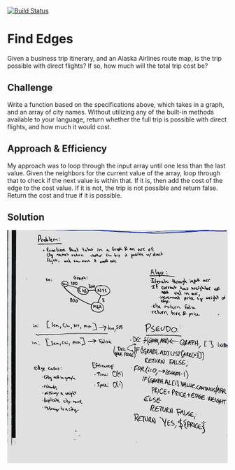 [![Build Status](https://www.travis-ci.com/ChristopherKnightMerritt/data-structures-and-algorithms.svg?branch=master)](https://www.travis-ci.com/ChristopherKnightMerritt/data-structures-and-algorithms)

# Find Edges
Given a business trip itinerary, and an Alaska Airlines route map, is the trip possible with direct flights? If so, how much will the total trip cost be?

## Challenge
Write a function based on the specifications above, which takes in a graph, and an array of city names. Without utilizing any of the built-in methods available to your language, return whether the full trip is possible with direct flights, and how much it would cost.

## Approach & Efficiency
My approach was to loop through the input array until one less than the last value. Given the neighbors for the current value of the array, loop through that to check if the next value is within that. If it is, then add the cost of the edge to the cost value. If it is not, the trip is not possible and return false. Return the cost and true if it is possible.


## Solution
![UML](./../../../assets/GetEdges.jpg)
